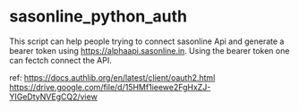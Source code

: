 # sasonline_python_auth
This script can help people trying to connect sasonline Api and generate a bearer token using https://alphaapi.sasonline.in. Using the bearer token one can fectch connect the API.


ref:
https://docs.authlib.org/en/latest/client/oauth2.html
https://drive.google.com/file/d/15HMf1ieewe2FgHxZJ-YIGeDtyNVEgCQ2/view
